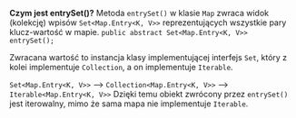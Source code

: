**Czym jest entrySet()?**
Metoda `entrySet()` w klasie `Map` zwraca widok (kolekcję) wpisów `Set<Map.Entry<K, V>>` reprezentujących wszystkie pary klucz-wartość w mapie.
`public abstract Set<Map.Entry<K, V>> entrySet();`

Zwracana wartość to instancja klasy implementującej interfejs `Set`, który z kolei implementuje `Collection`, a on implementuje `Iterable`.

`Set<Map.Entry<K, V>>` --> `Collection<Map.Entry<K, V>>` --> `Iterable<Map.Entry<K, V>>`
Dzięki temu obiekt zwrócony przez `entrySet()` jest iterowalny, mimo że sama mapa nie implementuje `Iterable`.